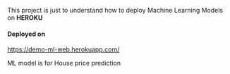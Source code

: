 

This project is just to understand how to deploy Machine Learning Models on **HEROKU**

#### Deployed on   

https://demo-ml-web.herokuapp.com/

ML model is for House price prediction
